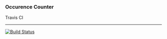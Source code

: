 ### Occurence Counter

Travis CI
___
[![Build Status](https://travis-ci.org/jackjefferies/occurrence-counter.svg?branch=master)](https://travis-ci.org/jackjefferies/occurrence-counter)